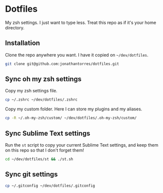 # Dotfiles
My zsh settings. I just want to type less. Treat this repo as if it's your home directory.

## Installation
Clone the repo anywhere you want. I have it copied on `~/dev/dotfiles`.
```bash
git clone git@github.com:jonathantorres/dotfiles.git
```

## Sync oh my zsh settings
Copy my zsh settings file.
```bash
cp ~/.zshrc ~/dev/dotfiles/.zshrc
```

Copy my custom folder. Here I can store my plugins and my aliases.
```bash
cp -R ~/.oh-my-zsh/custom/ ~/dev/dotfiles/.oh-my-zsh/custom/
```

## Sync Sublime Text settings
Run the `st` script to copy your current Sublime Text settings, and keep them on this repo so that I don't forget them!
```bash
cd ~/dev/dotfiles/st && ./st.sh
```

## Sync git settings
```bash
cp ~/.gitconfig ~/dev/dotfiles/.gitconfig
```
